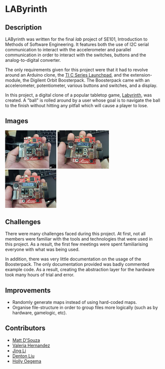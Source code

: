 # LAByrinth

## Description 
LAByrinth was written for the final *lab* project of SE101, Introduction to Methods of Software Engineering. It features both the use of I2C serial communication to interact with the accelerometer and parallel communication in order to interact with the switches, buttons and the analog-to-digital converter.

The only requirements given for this project were that it had to revolve around an Arduino clone, the [TI C Series Launchpad](https://www.ti.com/ww/en/launchpad/launchpads-connected-ek-tm4c123gxl.html), and the extension-module, the Digilent Orbit Boosterpack. The Boosterpack came with an accelerometer, potentiometer, various buttons and switches, and a display.

In this project, a digital clone of a popular tabletop game, [Labyrinth](https://en.wikipedia.org/wiki/Labyrinth_\(board_game\)), was created. A "ball" is rolled around by a user whose goal is to navigate the ball to the finish without hitting any pitfall which will cause a player to lose.

## Images

<img src="images/startscreen.jpg" alt="Start Screen" width=33% />
<img src="images/easymaze.jpg" alt="Easy Maze" width=33% />
<img src="images/hardmaze.jpg" alt="Hard Maze" width=33% />

## Challenges
There were many challenges faced during this project. At first, not all members were familiar with the tools and technologies that were used in this project. As a result, the first few meetings were spent familiarising everyone with what was being used.

In addition, there was very little documentation on the usage of the Boosterpack. The only documentation provided was badly commented example code. As a result, creating the abstraction layer for the hardware took many hours of trial and error. 

## Improvements
* Randomly generate maps instead of using hard-coded maps.
* Organise file-structure in order to group files more logically (such as by hardware, gamelogic, etc).

## Contributors
* [Matt D'Souza](https://github.com/DSouzaM)
* [Valeria Hernandez](https://github.com/valeria1993)
* [Jing Li](https://github.com/jingyli)
* [Denton Liu](https://github.com/Denton-L)
* [Holly Oegema](https://github.com/heoegema)
